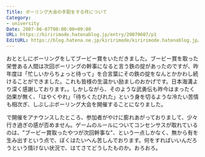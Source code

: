 ```yaml
---
Title: ボーリング大会の手配をする件について
Category:
- university
Date: 2007-06-07T00:00:00+09:00
URL: https://kiririmode.hatenablog.jp/entry/20070607/p1
EditURL: https://blog.hatena.ne.jp/kiririmode/kiririmode.hatenablog.jp/atom/entry/8454420450078217260
---
```



おととしにボーリングをしてブービー賞をいただきました。ブービー賞を取った栄誉ある人間は次回ボーリングの幹事になると言う鉄の掟があったのですが、昨年度は「忙しいからちょっと待って」を合言葉にその鉄の掟をなんとかかわし続けることができました。これも皆様の生温かい励ましのおかげです。日本海溝より深く感謝しております。。しかしながら、そのような武勇伝も昨今はまったく効果が無く、「はやくやれ」「待ちくたびれた」という身を切るような冷たい苦情も相次ぎ、しぶしぶボーリング大会を開催することになりました。


で開催をアナウンスしたところ、参加者がやけに膨れあがっておりまして、少々行き過ぎの感が否めません。ゲームのルールについてコンセンサスが取れているのは、"ブービー賞取ったやつが次回幹事な"、という一点しかなく、無から有を生み出すという点で、ぼくはたいへん苦しんでおります。何をすればいいんだろうという情けない状況で、はてさてどうしたものか。おろおろ。
